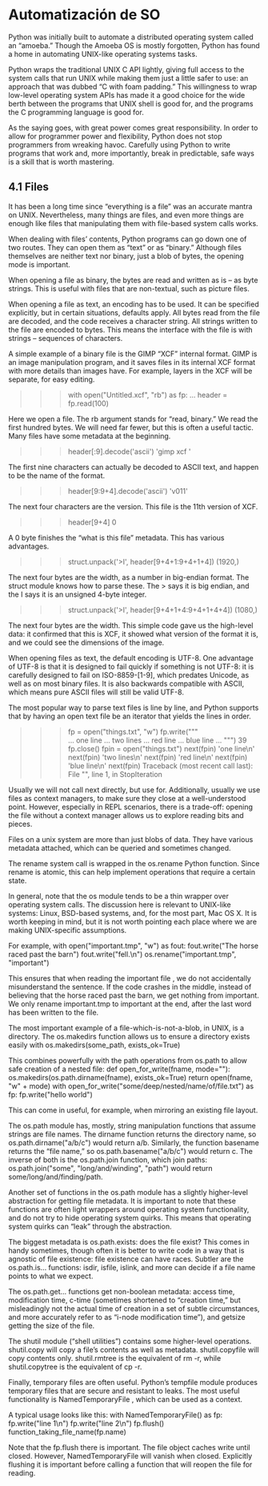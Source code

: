 <!--
https://link-springer-com.ezproxy.unal.edu.co/chapter/10.1007/978-1-4842-4433-3_4
-->

# Automatización de SO

Python was initially built to automate a distributed operating system called an “amoeba.” Though the Amoeba OS is mostly forgotten, Python has found a home in automating UNIX-like operating systems tasks.

Python wraps the traditional UNIX C API lightly, giving full access to the system calls that run UNIX while making them just a little safer to use: an approach that was dubbed “C with foam padding.” This willingness to wrap low-level operating system APIs has made it a good choice for the wide berth between the programs that UNIX shell is good for, and the programs the C programming language is good for.

As the saying goes, with great power comes great responsibility. In order to allow for programmer power and flexibility, Python does not stop programmers from wreaking havoc. Carefully using Python to write programs that work and, more importantly, break in predictable, safe ways is a skill that is worth mastering.

## 4.1 Files

 It has been a long time since “everything is a file” was an accurate mantra on UNIX. Nevertheless, many things are files, and even more things are enough like files that manipulating them with file-based system calls works.

When dealing with files’ contents, Python programs can go down one of two routes. They can open them as “text” or as “binary.” Although files themselves are neither text nor binary, just a blob of bytes, the opening mode is important.

When opening a file as binary, the bytes are read and written as is – as byte strings. This is useful with files that are non-textual, such as picture files.

When opening a file as text, an encoding has to be used. It can be specified explicitly, but in certain situations, defaults apply. All bytes read from the file are decoded, and the code receives a character string. All strings written to the file are encoded to bytes. This means the interface with the file is with strings – sequences of characters.

A simple example of a binary file is the GIMP “XCF” internal format. GIMP is an image manipulation program, and it saves files in its internal XCF format with more details than images have. For example, layers in the XCF will be separate, for easy editing.
>>> with open("Untitled.xcf", "rb") as fp:
...     header = fp.read(100)

Here we open a file. The rb argument stands for “read, binary.” We read the first hundred bytes. We will need far fewer, but this is often a useful tactic. Many files have some metadata at the beginning.
>>> header[:9].decode('ascii')
'gimp xcf '

The first nine characters can actually be decoded to ASCII text, and happen to be the name of the format.
>>> header[9:9+4].decode('ascii')
'v011'

The next four characters are the version. This file is the 11th version of XCF.
>>> header[9+4]
0

A 0 byte finishes the “what is this file” metadata. This has various advantages.
>>> struct.unpack('>I', header[9+4+1:9+4+1+4])
(1920,)

The next four bytes are the width, as a number in big-endian format. The struct module knows how to parse these. The > says it is big endian, and the I says it is an unsigned 4-byte integer.
>>> struct.unpack('>I', header[9+4+1+4:9+4+1+4+4])
(1080,)

The next four bytes are the width. This simple code gave us the high-level data: it confirmed that this is XCF, it showed what version of the format it is, and we could see the dimensions of the image.

When opening files as text, the default encoding is UTF-8. One advantage of UTF-8 is that it is designed to fail quickly if something is not UTF-8: it is carefully designed to fail on ISO-8859-[1-9], which predates Unicode, as well as on most binary files. It is also backwards compatible with ASCII, which means pure ASCII files will still be valid UTF-8.

The most popular way to parse text files is line by line, and Python supports that by having an open text file be an iterator that yields the lines in order.
>>> fp = open("things.txt", "w")
>>> fp.write("""\
... one line
... two lines
... red line
... blue line
... """)
39
>>> fp.close()
>>> fpin = open("things.txt")
>>> next(fpin)
'one line\n'
>>> next(fpin)
'two lines\n'
>>> next(fpin)
'red line\n'
>>> next(fpin)
'blue line\n'
>>> next(fpin)
Traceback (most recent call last):
  File "<stdin>", line 1, in <module>
StopIteration

Usually we will not call next directly, but use for. Additionally, usually we use files as context managers, to make sure they close at a well-understood point. However, especially in REPL scenarios, there is a trade-off: opening the file without a context manager allows us to explore reading bits and pieces.

Files on a unix system are more than just blobs of data. They have various metadata attached, which can be queried and sometimes changed.

The rename system call is wrapped in the os.rename Python function. Since rename is atomic, this can help implement operations that require a certain state.

In general, note that the os module tends to be a thin wrapper over operating system calls. The discussion here is relevant to UNIX-like systems: Linux, BSD-based systems, and, for the most part, Mac OS X. It is worth keeping in mind, but it is not worth pointing each place where we are making UNIX-specific assumptions.

For example,
with open("important.tmp", "w") as fout:
    fout.write("The horse raced past the barn")
    fout.write("fell.\n")
os.rename("important.tmp", "important")

This ensures that when reading the important file , we do not accidentally misunderstand the sentence. If the code crashes in the middle, instead of believing that the horse raced past the barn, we get nothing from important. We only rename important.tmp to important at the end, after the last word has been written to the file.

The most important example of a file-which-is-not-a-blob, in UNIX, is a directory. The os.makedirs function allows us to ensure a directory exists easily with
os.makedirs(some_path, exists_ok=True)

This combines powerfully with the path operations from os.path to allow safe creation of a nested file:
def open_for_write(fname, mode=""):
    os.makedirs(os.path.dirname(fname), exists_ok=True)
    return open(fname, "w" + mode)
with open_for_write("some/deep/nested/name/of/file.txt") as fp:
    fp.write("hello world")

This can come in useful, for example, when mirroring an existing file layout.

The os.path module has, mostly, string manipulation functions that assume strings are file names. The dirname function returns the directory name, so os.path.dirname("a/b/c") would return a/b. Similarly, the function basename returns the “file name,” so os.path.basename("a/b/c") would return c. The inverse of both is the os.path.join function, which join paths: os.path.join("some", "long/and/winding", "path") would return some/long/and/finding/path.

Another set of functions in the os.path module has a slightly higher-level abstraction for getting file metadata. It is important to note that these functions are often light wrappers around operating system functionality, and do not try to hide operating system quirks. This means that operating system quirks can “leak” through the abstraction.

The biggest metadata is os.path.exists: does the file exist? This comes in handy sometimes, though often it is better to write code in a way that is agnostic of file existence: file existence can have races. Subtler are the os.path.is... functions: isdir, isfile, islink, and more can decide if a file name points to what we expect.

The os.path.get... functions get non-boolean metadata: access time, modification time, c-time (sometimes shortened to “creation time,” but misleadingly not the actual time of creation in a set of subtle circumstances, and more accurately refer to as “i-node modification time”), and getsize getting the size of the file.

The shutil module (“shell utilities”) contains some higher-level operations. shutil.copy will copy a file’s contents as well as metadata. shutil.copyfile will copy contents only. shutil.rmtree is the equivalent of rm -r, while shutil.copytree is the equivalent of cp -r.

Finally, temporary files are often useful. Python’s tempfile module produces temporary files that are secure and resistant to leaks. The most useful functionality is NamedTemporaryFile , which can be used as a context.

A typical usage looks like this:
with NamedTemporaryFile() as fp:
    fp.write("line 1\n")
    fp.write("line 2\n")
    fp.flush()
    function_taking_file_name(fp.name)

Note that the fp.flush there is important. The file object caches write until closed. However, NamedTemporaryFile will vanish when closed. Explicitly flushing it is important before calling a function that will reopen the file for reading.

